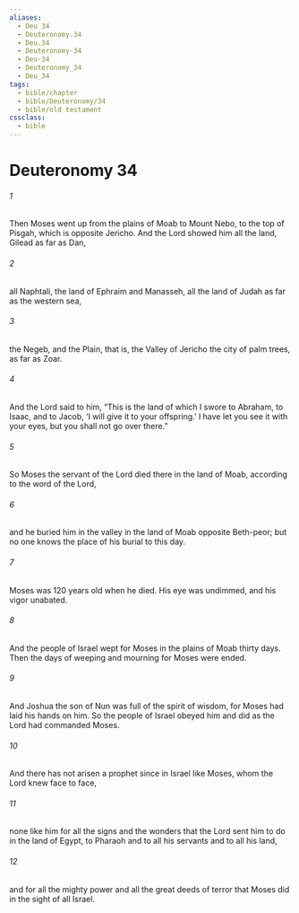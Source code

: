```yaml
---
aliases:
  - Deu 34
  - Deuteronomy.34
  - Deu.34
  - Deuteronomy-34
  - Deu-34
  - Deuteronomy_34
  - Deu_34
tags:
  - bible/chapter
  - bible/Deuteronomy/34
  - bible/old testament
cssclass:
  - bible
---
```


# Deuteronomy 34

###### 1
Then Moses went up from the plains of Moab to Mount Nebo, to the top of Pisgah, which is opposite Jericho. And the Lord showed him all the land, Gilead as far as Dan,
###### 2
all Naphtali, the land of Ephraim and Manasseh, all the land of Judah as far as the western sea,
###### 3
the Negeb, and the Plain, that is, the Valley of Jericho the city of palm trees, as far as Zoar.
###### 4
And the Lord said to him, “This is the land of which I swore to Abraham, to Isaac, and to Jacob, ‘I will give it to your offspring.’ I have let you see it with your eyes, but you shall not go over there.”
###### 5
So Moses the servant of the Lord died there in the land of Moab, according to the word of the Lord,
###### 6
and he buried him in the valley in the land of Moab opposite Beth-peor; but no one knows the place of his burial to this day.
###### 7
Moses was 120 years old when he died. His eye was undimmed, and his vigor unabated.
###### 8
And the people of Israel wept for Moses in the plains of Moab thirty days. Then the days of weeping and mourning for Moses were ended.
###### 9
And Joshua the son of Nun was full of the spirit of wisdom, for Moses had laid his hands on him. So the people of Israel obeyed him and did as the Lord had commanded Moses.
###### 10
And there has not arisen a prophet since in Israel like Moses, whom the Lord knew face to face,
###### 11
none like him for all the signs and the wonders that the Lord sent him to do in the land of Egypt, to Pharaoh and to all his servants and to all his land,
###### 12
and for all the mighty power and all the great deeds of terror that Moses did in the sight of all Israel.


